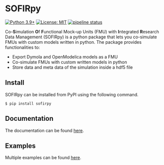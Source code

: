  # SOFIRpy
[![Python 3.9+](https://img.shields.io/badge/python-3.9+-blue.svg)](https://www.python.org/downloads/)
[![License: MIT](https://img.shields.io/badge/License-MIT-yellow.svg)](https://opensource.org/licenses/MIT)
[![pipeline status](https://github.com/dansge7/SOFIRpy/actions/workflows/tests.yml/badge.svg)](https://github.com/dansge7/SOFIRpy/actions/workflows/testing.yml)


Co-**S**imulation **O**f **F**unctional Mock-up Units (FMU) with **I**ntegrated
**R**esearch Data Management (SOFIRpy) is a python package that lets you
co-simulate FMUs with custom models written in python.
The package provides functionalities to:
- Export Dymola and OpenModelica models as a FMU
- Co-simulate FMUs with custom written models in python
- Store data and meta data of the simulation inside a hdf5 file

 ## Install
SOFIRpy can be installed from PyPI using the following command.
```console
$ pip install sofirpy
```
## Documentation
The documentation can be found [here](https://fluid-systems.github.io/SOFIRpy).

## Examples
Multiple examples can be found [here](https://github.com/dansge7/SOFIRpy/tree/master/examples).
